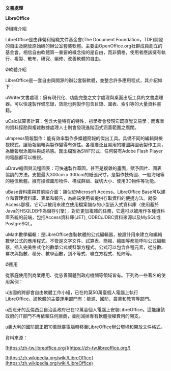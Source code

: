 **文書處理**

**LibreOffice**

Ø組織介紹

LibreOffice是由非營利組織文件基金會\(The Document Foundation，TDF\)開發的自由及開放原始碼的辦公室套裝軟體。主要由OpenOffice.org社群成員創立的基金會，相信自由軟體第一重要的概念指的是自由，而非價格，使用者應該擁有執行、複製、散布、研究、編修、改善軟體的自由。



Ø軟體介紹

LibreOffice是一套自由與開源的辦公套裝軟體，並整合許多應用程式，其介紹如下：

uWriter文書處理：擁有現代化、功能完整之文字處理與桌面出版工具的文書處理器。可以快速製作備忘錄，效能也夠製作包含目錄、圖表、索引等的大量資料書籍。

uCalc試算表計算：包含大量特有的特性，初學者會發現它既直覺又易學；而專業的資料探勘與複雜數據處理人士則會發現進階函式涵蓋範圍之廣闊。

uImpress簡報製作：能有效率製作多媒體簡報的傑出工具。具備不同的編輯與檢視模式，讓簡報編輯與製作變得有彈性。各種廣泛且易用的繪圖與圖表製作工具，為簡報增添風味與成熟感。匯出檔案為SWF形式，任何裝有Adobe Flash Player的電腦都可以檢視。

uDraw繪圖與流程圖表：可快速製作草圖，甚至是複雜的畫面，賦予圖片、圖表協調的方法。支援最大300cm x 300cm的紙張尺寸，是製作技術圖、一般海報等的極佳軟體。擁有操控圖形物件、構成群組、裁切大小、使用3D物件等功能。

uBase資料庫與其前端介面：類似於Microsoft Access。LibreOffice Base可以建立和管理資料庫、表單和報告，為終端使用者提供存取資料的便捷方法。就像Access那樣，它可以被用來建立使用檔案儲存的小型嵌入式資料庫（使用基於Java的HSQLDB作為儲存引擎），對於更加複雜的任務，它還可以被用作多種資料庫系統的前端，包括Access資料庫\(JET\), ODBC/JDBC資料來源以及MySQL或PostgreSQL。

uMath數學編輯：是LibreOffice套裝軟體的公式編輯器，被設計用來建立和編輯數學公式的應用程式。不管是文字文件、試算表、簡報、繪圖等都能呼叫公式編輯器，插入完美格式化的數學公式或科學方程式。公式可以包含各種元素，從分數、冪次與指數、積分、數學函數，到不等式、聯立方程式、矩陣等。

Ø應用

從家庭使用到商業應用、從慈善團體到政府機關等領域皆有。下列為一些著名的使用案例：



u法國的跨部會自由軟體工作小組，已在約莫50萬臺個人電腦上執行LibreOffice。該軟體的主要運用部門有：能源、國防、農業和教育等部門。

u西班牙的瓦倫西亞自治區政府已在12萬臺個人電腦上安裝LibreOffice。這能讓該政府的IT部門不再依賴任何廠商，並削減掉專有軟體授權費用的開支。

u義大利的國防部正把10萬餘臺電腦轉移至LibreOffice辦公環境和開放文件格式。



資料來源：

[https://zh-tw.libreoffice.org/](https://zh-tw.libreoffice.org/)

[https://zh.wikipedia.org/wiki/LibreOffice](https://zh.wikipedia.org/wiki/LibreOffice)

